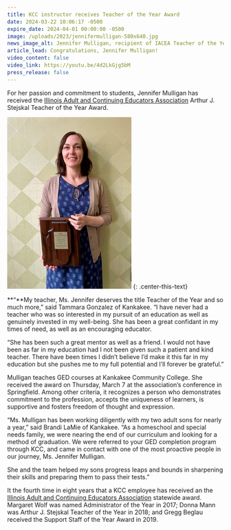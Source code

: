```yaml
---
title: KCC instructor receives Teacher of the Year Award
date: 2024-03-22 10:06:17 -0500
expire_date: 2024-04-01 00:00:00 -0500
image: /uploads/2023/jennifermulligan-580x640.jpg
news_image_alt: Jennifer Mulligan, recipient of IACEA Teacher of the Year Award
article_lead: Congratulations, Jennifer Mulligan!
video_content: false
video_link: https://youtu.be/4d2LkGjg5bM
press_release: false
---
```

For her passion and commitment to students, Jennifer Mulligan has received the [Illinois Adult and Continuing Educators Association](http://www.iacea.net/) Arthur J. Stejskal Teacher of the Year Award.

![Jennifer Mulligan, recipient of IACEA Teacher of the Year Award](/uploads/2023/jennifermulligan-289x400.jpg "Jennifer Mulligan, recipient of IACEA Teacher of the Year Award")
{: .center-this-text}

**“**My teacher, Ms. Jennifer deserves the title Teacher of the Year and so much more,” said Tammara Gonzalez of Kankakee. “I have never had a teacher who was so interested in my pursuit of an education as well as genuinely invested in my well-being. She has been a great confidant in my times of need, as well as an encouraging educator.

“She has been such a great mentor as well as a friend. I would not have been as far in my education had I not been given such a patient and kind teacher. There have been times I didn’t believe I’d make it this far in my education but she pushes me to my full potential and I’ll forever be grateful.”

Mulligan teaches GED courses at Kankakee Community College. She received the award on Thursday, March 7 at the association’s conference in Springfield. Among other criteria, it recognizes a person who demonstrates commitment to the profession, accepts the uniqueness of learners, is supportive and fosters freedom of thought and expression.

“Ms. Mulligan has been working diligently with my two adult sons for nearly a year,” said Brandi LaMie of Kankakee. “As a homeschool and special needs family, we were nearing the end of our curriculum and looking for a method of graduation. We were referred to your GED completion program through KCC, and came in contact with one of the most proactive people in our journey, Ms. Jennifer Mulligan.

She and the team helped my sons progress leaps and bounds in sharpening their skills and preparing them to pass their tests.”

It the fourth time in eight years that a KCC employee has received an the [Illinois Adult and Continuing Educators Association](http://www.iacea.net/) statewide award. Margaret Wolf was named Administrator of the Year in 2017; Donna Mann was Arthur J. Stejskal Teacher of the Year in 2018; and Gregg Beglau received the Support Staff of the Year Award in 2019.